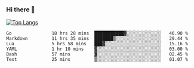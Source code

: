### Hi there 👋

<!--
**3Xpl0it3r/3Xpl0it3r** is a ✨ _special_ ✨ repository because its `README.md` (this file) appears on your GitHub profile.

Here are some ideas to get you started:

- 🔭 I’m currently working on ...
- 🌱 I’m currently learning ...
- 👯 I’m looking to collaborate on ...
- 🤔 I’m looking for help with ...
- 💬 Ask me about ...
- 📫 How to reach me: ...
- 😄 Pronouns: ...
- ⚡ Fun fact: ...
-->


[![Top Langs](https://github-readme-stats.vercel.app/api/top-langs/?username=3Xpl0it3r&layout=compact)](https://github.com/3Xpl0it3r/3Xpl0it3r)

<!--START_SECTION:waka-->

```text
Go               18 hrs 28 mins  ███████████▓░░░░░░░░░░░░░   46.90 %
Markdown         11 hrs 35 mins  ███████▒░░░░░░░░░░░░░░░░░   29.44 %
Lua              5 hrs 58 mins   ███▓░░░░░░░░░░░░░░░░░░░░░   15.16 %
YAML             1 hr 10 mins    ▓░░░░░░░░░░░░░░░░░░░░░░░░   03.00 %
Bash             57 mins         ▓░░░░░░░░░░░░░░░░░░░░░░░░   02.45 %
Text             25 mins         ▒░░░░░░░░░░░░░░░░░░░░░░░░   01.07 %
```

<!--END_SECTION:waka-->
